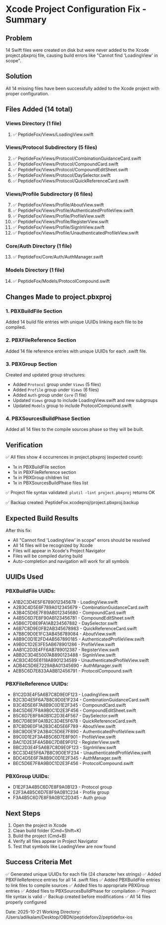 # Xcode Project Configuration Fix - Summary

## Problem
14 Swift files were created on disk but were never added to the Xcode project.pbxproj file, causing build errors like "Cannot find 'LoadingView' in scope".

## Solution
All 14 missing files have been successfully added to the Xcode project with proper configuration.

## Files Added (14 total)

### Views Directory (1 file)
1. ✅ PeptideFox/Views/LoadingView.swift

### Views/Protocol Subdirectory (5 files)
2. ✅ PeptideFox/Views/Protocol/CombinationGuidanceCard.swift
3. ✅ PeptideFox/Views/Protocol/CompoundCard.swift
4. ✅ PeptideFox/Views/Protocol/CompoundEditSheet.swift
5. ✅ PeptideFox/Views/Protocol/DaySelector.swift
6. ✅ PeptideFox/Views/Protocol/QuickReferenceCard.swift

### Views/Profile Subdirectory (6 files)
7. ✅ PeptideFox/Views/Profile/AboutView.swift
8. ✅ PeptideFox/Views/Profile/AuthenticatedProfileView.swift
9. ✅ PeptideFox/Views/Profile/ProfileView.swift
10. ✅ PeptideFox/Views/Profile/RegisterView.swift
11. ✅ PeptideFox/Views/Profile/SignInView.swift
12. ✅ PeptideFox/Views/Profile/UnauthenticatedProfileView.swift

### Core/Auth Directory (1 file)
13. ✅ PeptideFox/Core/Auth/AuthManager.swift

### Models Directory (1 file)
14. ✅ PeptideFox/Models/ProtocolCompound.swift

## Changes Made to project.pbxproj

### 1. PBXBuildFile Section
Added 14 build file entries with unique UUIDs linking each file to be compiled.

### 2. PBXFileReference Section
Added 14 file reference entries with unique UUIDs for each .swift file.

### 3. PBXGroup Section
Created and updated group structures:
- Added `Protocol` group under `Views` (5 files)
- Added `Profile` group under `Views` (6 files)
- Added `Auth` group under `Core` (1 file)
- Updated `Views` group to include LoadingView.swift and new subgroups
- Updated `Models` group to include ProtocolCompound.swift

### 4. PBXSourcesBuildPhase Section
Added all 14 files to the compile sources phase so they will be built.

## Verification

✅ All files show 4 occurrences in project.pbxproj (expected count):
  - 1x in PBXBuildFile section
  - 1x in PBXFileReference section
  - 1x in PBXGroup children list
  - 1x in PBXSourcesBuildPhase files list

✅ Project file syntax validated: `plutil -lint project.pbxproj` returns OK

✅ Backup created: PeptideFox.xcodeproj/project.pbxproj.backup

## Expected Build Results

After this fix:
- All "Cannot find 'LoadingView' in scope" errors should be resolved
- All 14 files will be recognized by Xcode
- Files will appear in Xcode's Project Navigator
- Files will be compiled during build
- Auto-completion and navigation will work for all symbols

## UUIDs Used

### PBXBuildFile UUIDs:
- A1B2C3D4E5F6789012345678 - LoadingView.swift
- A2B3C4D5E6F789A012345679 - CombinationGuidanceCard.swift
- A3B4C5D6E7F89AB012345680 - CompoundCard.swift
- A4B5C6D7E8F90AB123456781 - CompoundEditSheet.swift
- A5B6C7D8E9FA1AB234567882 - DaySelector.swift
- A6B7C8D9E0FB2AB345678983 - QuickReferenceCard.swift
- A7B8C9D0E1FC3AB456789084 - AboutView.swift
- A8B9C0D1E2FD4AB567890185 - AuthenticatedProfileView.swift
- A9B0C1D2E3FE5AB678901286 - ProfileView.swift
- AAB1C2D3E4FF6AB789012387 - RegisterView.swift
- ABB2C3D4E5007AB890123488 - SignInView.swift
- ACB3C4D5E6118AB901234589 - UnauthenticatedProfileView.swift
- ADB4C5D6E7229ABA01345690 - AuthManager.swift
- AEB5C6D7E833AABB12456791 - ProtocolCompound.swift

### PBXFileReference UUIDs:
- B1C2D3E4F5A6B7C8D9E0F123 - LoadingView.swift
- B2C3D4E5F6A7B8C9D0E1F234 - CombinationGuidanceCard.swift
- B3C4D5E6F7A8B9C0D1E2F345 - CompoundCard.swift
- B4C5D6E7F8A9B0C1D2E3F456 - CompoundEditSheet.swift
- B5C6D7E8F9A0B1C2D3E4F567 - DaySelector.swift
- B6C7D8E9F0A1B2C3D4E5F678 - QuickReferenceCard.swift
- B7C8D9E0F1A2B3C4D5E6F789 - AboutView.swift
- B8C9D0E1F2A3B4C5D6E7F890 - AuthenticatedProfileView.swift
- B9C0D1E2F3A4B5C6D7E8F901 - ProfileView.swift
- BAC1D2E3F4A5B6C7D8E9F012 - RegisterView.swift
- BBC2D3E4F5A6B7C8D9E0F123 - SignInView.swift
- BCC3D4E5F6A7B8C9D0E1F234 - UnauthenticatedProfileView.swift
- BDC4D5E6F7A8B9C0D1E2F345 - AuthManager.swift
- BEC5D6E7F8A9B0C1D2E3F456 - ProtocolCompound.swift

### PBXGroup UUIDs:
- D1E2F3A4B5C6D7E8F9A0B123 - Protocol group
- E2F3A4B5C6D7E8F9A0B1C234 - Profile group
- F3A4B5C6D7E8F9A0B1C2D345 - Auth group

## Next Steps

1. Open the project in Xcode
2. Clean build folder (Cmd+Shift+K)
3. Build the project (Cmd+B)
4. Verify all files appear in Project Navigator
5. Test that symbols like LoadingView are now found

## Success Criteria Met

✅ Generated unique UUIDs for each file (24 character hex strings)
✅ Added PBXFileReference entries for all 14 .swift files
✅ Added PBXBuildFile entries to link files to compile sources
✅ Added files to appropriate PBXGroup entries
✅ Added files to PBXSourcesBuildPhase for compilation
✅ Project file syntax is valid
✅ Backup created before modifications
✅ All 14 files properly configured

Date: 2025-10-21
Working Directory: /Users/adilkalam/Desktop/OBDN/peptidefoxv2/peptidefox-ios
